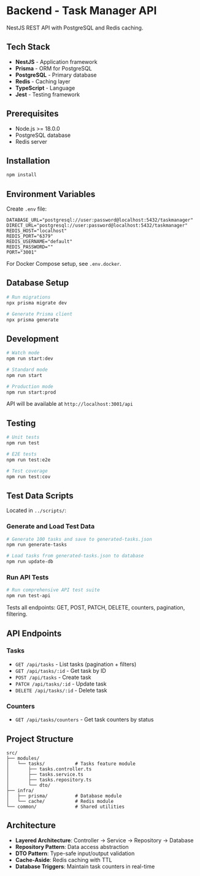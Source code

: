 # Backend - Task Manager API

NestJS REST API with PostgreSQL and Redis caching.

## Tech Stack

- **NestJS** - Application framework
- **Prisma** - ORM for PostgreSQL
- **PostgreSQL** - Primary database
- **Redis** - Caching layer
- **TypeScript** - Language
- **Jest** - Testing framework

## Prerequisites

- Node.js >= 18.0.0
- PostgreSQL database
- Redis server

## Installation

```bash
npm install
```

## Environment Variables

Create `.env` file:

```env
DATABASE_URL="postgresql://user:password@localhost:5432/taskmanager"
DIRECT_URL="postgresql://user:password@localhost:5432/taskmanager"
REDIS_HOST="localhost"
REDIS_PORT="6379"
REDIS_USERNAME="default"
REDIS_PASSWORD=""
PORT="3001"
```

For Docker Compose setup, see `.env.docker`.

## Database Setup

```bash
# Run migrations
npx prisma migrate dev

# Generate Prisma client
npx prisma generate
```

## Development

```bash
# Watch mode
npm run start:dev

# Standard mode
npm run start

# Production mode
npm run start:prod
```

API will be available at `http://localhost:3001/api`

## Testing

```bash
# Unit tests
npm run test

# E2E tests
npm run test:e2e

# Test coverage
npm run test:cov
```

## Test Data Scripts

Located in `../scripts/`:

### Generate and Load Test Data
```bash
# Generate 100 tasks and save to generated-tasks.json
npm run generate-tasks

# Load tasks from generated-tasks.json to database
npm run update-db
```

### Run API Tests
```bash
# Run comprehensive API test suite
npm run test-api
```

Tests all endpoints: GET, POST, PATCH, DELETE, counters, pagination, filtering.

## API Endpoints

### Tasks
- `GET /api/tasks` - List tasks (pagination + filters)
- `GET /api/tasks/:id` - Get task by ID
- `POST /api/tasks` - Create task
- `PATCH /api/tasks/:id` - Update task
- `DELETE /api/tasks/:id` - Delete task

### Counters
- `GET /api/tasks/counters` - Get task counters by status

## Project Structure

```
src/
├── modules/
│   └── tasks/           # Tasks feature module
│       ├── tasks.controller.ts
│       ├── tasks.service.ts
│       ├── tasks.repository.ts
│       └── dto/
├── infra/
│   ├── prisma/          # Database module
│   └── cache/           # Redis module
└── common/              # Shared utilities
```

## Architecture

- **Layered Architecture**: Controller → Service → Repository → Database
- **Repository Pattern**: Data access abstraction
- **DTO Pattern**: Type-safe input/output validation
- **Cache-Aside**: Redis caching with TTL
- **Database Triggers**: Maintain task counters in real-time
